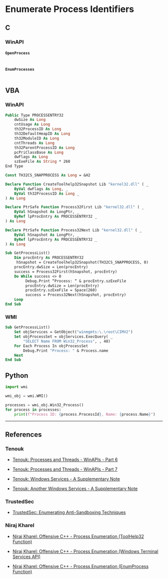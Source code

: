 # Enumerate Process Identifiers

## C

### WinAPI

#### `OpenProcess`

```

```

#### `EnumProcesses`

```

```

## VBA

### WinAPI

```vb
Public Type PROCESSENTRY32
    dwSize As Long
    cntUsage As Long
    th32ProcessID As Long
    th32DefaultHeapID As Long
    th32ModuleID As Long
    cntThreads As Long
    th32ParentProcessID As Long
    pcPriClassBase As Long
    dwFlags As Long
    szExeFile As String * 260
End Type

Const TH32CS_SNAPPROCESS As Long = &H2

Declare Function CreateToolhelp32Snapshot Lib "kernel32.dll" ( _
    ByVal dwFlags As Long, _
    ByVal th32ProcessID As Long _
) As Long

Declare PtrSafe Function Process32First Lib "kernel32.dll" ( _
    ByVal hSnapshot As LongPtr, _
    ByRef lpProcEntry As PROCESSENTRY32 _
) As Long

Declare PtrSafe Function Process32Next Lib "kernel32.dll" ( _
    ByVal hSnapshot As LongPtr, _
    ByRef lpProcEntry As PROCESSENTRY32 _
) As Long

Sub GetProcessList()
    Dim procEntry As PROCESSENTRY32
     hSnapshot = CreateToolhelp32Snapshot(TH32CS_SNAPPROCESS, 0)
    procEntry.dwSize = Len(procEntry)
    success = Process32First(hSnapshot, procEntry)
    Do While success <> 0
         Debug.Print “Process: “ & procEntry.szExeFile
         procEntry.dwSize = Len(procEntry)
         procEntry.szExeFile = Space(260)
         success = Process32Next(hSnapshot, procEntry)
    Loop
End Sub
```

### WMI

```vb
Sub GetProcessList()
    Set objServices = GetObject("winmgmts:\.\root\CIMV2")
    Set objProcessSet = objServices.ExecQuery( _
        "SELECT Name FROM Win32_Process", , 48)
    For Each Process In objProcessSet
        Debug.Print "Process: " & Process.name
    Next
End Sub
```

## Python

```python
import wmi

wmi_obj = wmi.WMI()

processes = wmi_obj.Win32_Process()
for process in processes:
    print(f"Process ID: {process.ProcessId}, Name: {process.Name}")
```

---
## References

### Tenouk

- [Tenouk: Processes and Threads - WinAPIs - Part 6](https://www.tenouk.com/ModuleU.html)

- [Tenouk: Processes and Threads - WinAPIs - Part 7](https://www.tenouk.com/ModuleU1.html)

- [Tenouk: Windows Services - A Supplementary Note](https://www.tenouk.com/cddeestruct.html)

- [Tenouk: Another Windows Services - A Supplementary Note](https://www.tenouk.com/cddeefunction3.html)

### TrustedSec

- [TrustedSec: Enumerating Anti-Sandboxing Techniques](https://trustedsec.com/blog/enumerating-anti-sandboxing-techniques)

### Niraj Kharel

- [Niraj Kharel: Offensive C++ - Process Enumeration (ToolHelp32 Function)](https://nirajkharel.com.np/posts/process-enumeration-toolhelp32/)

- [Niraj Kharel: Offensive C++ - Process Enumeration (Windows Terminal Services API)](https://nirajkharel.com.np/posts/process-enumeration-windows-terminal-services/)

- [Niraj Kharel: Offensive C++ - Process Enumeration (EnumProcess Function)](https://nirajkharel.com.np/posts/process-enumeration-enum-process/)